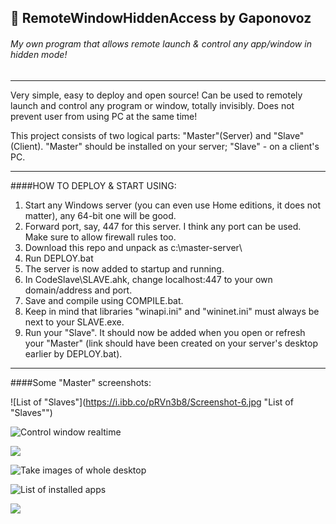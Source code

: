 
## :bamboo: RemoteWindowHiddenAccess by Gaponovoz

###### My own program that allows remote launch & control any app/window in hidden mode!

------------

Very simple, easy to deploy and open source! Can be used to remotely launch and control any program or window, totally invisibly. Does not prevent user from using PC at the same time!

This project consists of two logical parts: "Master"(Server) and "Slave"(Client). "Master" should be installed on your server; "Slave" - on a client's PC.

------------

####HOW TO DEPLOY & START USING:
1.  Start any Windows server (you can even use Home editions, it does not matter), any 64-bit one will be good. 
2. Forward port, say, 447 for this server. I think any port can be used. Make sure to allow firewall rules too.
3. Download this repo and unpack as c:\master-server\
4. Run DEPLOY.bat
5. The server is now added to startup and running.
6. In CodeSlave\SLAVE.ahk, change localhost:447 to your own domain/address and port.
7. Save and compile using COMPILE.bat.
8. Keep in mind that libraries "winapi.ini" and "wininet.ini" must always be next to your SLAVE.exe.
9. Run your "Slave". It should now be added when you open or refresh your "Master" (link should have been created on your server's desktop earlier by DEPLOY.bat).


------------
####Some "Master" screenshots:

![List of "Slaves"](https://i.ibb.co/pRVn3b8/Screenshot-6.jpg "List of "Slaves"")

![Control window realtime](https://i.ibb.co/By1KJVm/Screenshot-2.jpg "Control window realtime")

![](https://i.ibb.co/JqgmQqj/Screenshot-7.jpg)

![Take images of whole desktop](https://i.ibb.co/4ZTjnKC/Screenshot-3.jpg "Take images of whole desktop")

![List of installed apps](https://i.ibb.co/n89dJw3/Screenshot-4.jpg "List of installed apps")

![](https://i.ibb.co/n7x56SP/Screenshot-5.jpg)
